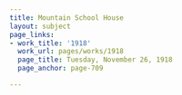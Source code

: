```yaml
---
title: Mountain School House
layout: subject
page_links:
- work_title: '1918'
  work_url: pages/works/1918
  page_title: Tuesday, November 26, 1918
  page_anchor: page-709

---
```

